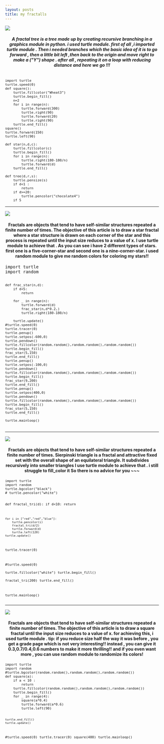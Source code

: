 ```yaml
---
layout: posts
title: my fractalls
---
```

<img src="../assets/images/6.png">
<h5 style="text-align:center;">A fractal tree is a tree made up by creating recursive branching in a graphics module in python.
i used turtle module.
first of all ,i imported turtle module .
Then i needed branches which the basic idea of it is to go forward , then a little bit left ,then back to the origin and move right to make a ("Y") shape .
after all , repeating it on a loop with reducing distance and here we go !!!</h5>

<pre>
<span style="font-size: 11px">
import turtle
turtle.speed(0)
def square():
    turtle.fillcolor("Wheat3")
    turtle.begin_fill()
    n=2
    for i in range(n):
        turtle.forward(300)
        turtle.right(90)   
        turtle.forward(20)
        turtle.right(90)
    turtle.end_fill() 
square()    
turtle.forward(150)
turtle.left(90)

def star(n,d,c):
    turtle.fillcolor(c)
    turtle.begin_fill()
    for i in range(n):
        turtle.right(180-180/n)
        turtle.forward(d)
    turtle.end_fill() 

def tree(d,r,s):
    turtle.pensize(s)
    if d<1 :
        return
    if d>=20:
        turtle.pencolor("chocolate4")
    if 5<d<20:
        turtle.pencolor("DarkOrange")  
    if d<=5:
        turtle.pencolor("Red")    
    turtle.forward(d)
    turtle.left(r)
    tree(0.7*d,r,s*0.7)
    turtle.right(2*r)
    tree(0.7*d,r,s*0.7)
    turtle.left(r)
    turtle.backward(d)
    
    if 9<d<20:
        turtle.pencolor("DarkOrange")
        star(7,25,"DarkOrange")
turtle.tracer(0)
tree(80,35,6)
turtle.update()
turtle.exitonclick()
</span>
</pre>
<hr>

<img src="../assets/images/Screenshot 2023-11-11 002324.png">
<h4 style="text-align:center;">Fractals are objects that tend to have self-similar structures repeated a finite number of times.
The objective of this article is to draw a star fractal where a star structure is drawn on each corner of the star
and this process is repeated until the input size reduces to a value of x.
I use turtle module to achieve that .
As you can see i have 2 different types of stars.
first one is a five-corner-star and second one is a nine-corner-star.
i used random module to give me random colors for coloring my stars!!</h4>

<pre>import turtle
import random

<span style="font-size: 11px">
def frac_star(n,d):
    if d<5:
        return

    for _ in range(n):
        turtle.forward(d)
        frac_star(n,d*0.2,)
        turtle.right(180-180/n)
   
    turtle.update()
#turtle.speed(0)
turtle.tracer(0)
turtle.penup()    
turtle.setpos(-600,0)   
turtle.pendown() 
turtle.fillcolor(random.random(),random.random(),random.random())
turtle.begin_fill()
frac_star(5,150)
turtle.end_fill()
turtle.penup()
turtle.setpos(-100,0)   
turtle.pendown() 
turtle.fillcolor(random.random(),random.random(),random.random())
turtle.begin_fill() 
frac_star(9,200)
turtle.end_fill()
turtle.penup()
turtle.setpos(400,0)   
turtle.pendown()
turtle.fillcolor(random.random(),random.random(),random.random())
turtle.begin_fill()   
frac_star(5,150)
turtle.end_fill()

turtle.mainloop()   
</span>     
</pre>
<hr>
<img src="../assets/images/Screenshot 2023-11-11 202713.png">
<h4 style="text-align:center;">Fractals are objects that tend to have self-similar structures repeated a finite number of times.
Sierpinski triangle is a fractal and attractive fixed set with the overall shape of an equilateral triangle.
It subdivides recursively into smaller triangles
I use turtle module to achieve that .
i still struggle to fill_color it So there is no advice for you ~~~</h4>
<pre>
<span style="font-size: 11px">import turtle
import random
turtle.bgcolor("black")
# turtle.pencolor("white")

def fractal_tri(d):
    if d<10:
        return

    for i in ["red","red","blue"]:
        turtle.pencolor(i)
        fractal_tri(d/2)
        turtle.forward(d)
        turtle.left(120)
    turtle.update()
turtle.tracer(0)    

#turtle.speed(0)   
turtle.fillcolor("white")
turtle.begin_fill()     
fractal_tri(200)
turtle.end_fill()        

turtle.mainloop()
</span>
</pre>
<hr>
<img src="../assets/images/Screenshot 2023-11-11 203027.png">
<h4 style="text-align:center;">Fractals are objects that tend to have self-similar structures repeated a finite number of times.
The objective of this article is to draw a square fractal until the input size reduces to a value of x.
for achieving this, i used turtle module .
tip: if you reduce size half the way it was before , you get a grade page which is not very interesting!!
instead , you can give it 0.3,0.7/0.4,0.6 numbers to make it more thrilling!!
and if you even want more , you can use random module to randomize its colors!</h4>
<pre>
<span style="font-size: 11px">import turtle
import random
#turtle.bgcolor(random.random(),random.random(),random.random())
def square(a):
    if a < 10 :
        return
    turtle.fillcolor(random.random(),random.random(),random.random())
    turtle.begin_fill()
    for _ in range(4):
        square(a*0.4)
        turtle.forward(a*0.6)
        turtle.left(90)
    
    turtle.end_fill()    
    turtle.update()
#turtle.speed(0)
turtle.tracer(0)
square(400) 
turtle.mainloop()
</span>
</pre>
